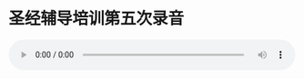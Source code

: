 # 圣经辅导培训第五次录音

<audio style="width: 100%;" preload="false" controls controlslist="nodownload"><source src="//cdn.wechat.edu.pl/audio/mp3/old/12235.mp3" type="audio/mpeg">Your browser does not support the audio element.</audio>


